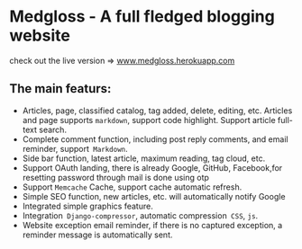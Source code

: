 # Medgloss - A full fledged blogging website 
check out the live version => www.medgloss.herokuapp.com

## The main featurs:
- Articles, page, classified catalog, tag added, delete, editing, etc. Articles and page supports `markdown`, support code highlight.
Support article full-text search.
- Complete comment function, including post reply comments, and email reminder, support` Markdown`.
- Side bar function, latest article, maximum reading, tag cloud, etc.
- Support OAuth landing, there is already Google, GitHub, Facebook,for resetting password through mail is done using otp   
- Support `Memcache` Cache, support cache automatic refresh.
- Simple SEO function, new articles, etc. will automatically notify Google 
- Integrated simple graphics feature.
- Integration` Django-compressor`, automatic compression` CSS`, `js`.
- Website exception email reminder, if there is no captured exception, a reminder message is automatically sent.
